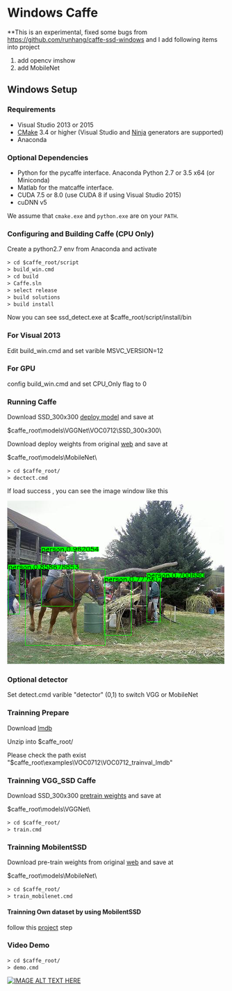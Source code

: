 # Windows Caffe

**This is an experimental, fixed some bugs from https://github.com/runhang/caffe-ssd-windows
and I add following items into project 
1. add opencv imshow 
2. add MobileNet 

## Windows Setup

### Requirements

 - Visual Studio 2013 or 2015
 - [CMake](https://cmake.org/) 3.4 or higher (Visual Studio and [Ninja](https://ninja-build.org/) generators are supported)
 - Anaconda 

### Optional Dependencies

 - Python for the pycaffe interface. Anaconda Python 2.7 or 3.5 x64 (or Miniconda)
 - Matlab for the matcaffe interface.
 - CUDA 7.5 or 8.0 (use CUDA 8 if using Visual Studio 2015)
 - cuDNN v5

 We assume that `cmake.exe` and `python.exe` are on your `PATH`.

### Configuring and Building Caffe (CPU Only)
Create a python2.7 env from Anaconda and activate
```
> cd $caffe_root/script
> build_win.cmd
> cd build
> Caffe.sln
> select release
> build solutions
> build install
```
Now you can see ssd_detect.exe at $caffe_root/script/install/bin

### For Visual 2013

Edit build_win.cmd and set varible MSVC_VERSION=12

### For GPU

config build_win.cmd and set CPU_Only flag to 0

### Running Caffe 
Download SSD_300x300 [deploy model](https://drive.google.com/file/d/0BzKzrI_SkD1_WVVTSmQxU0dVRzA/view) and save at 

$caffe_root\models\VGGNet\VOC0712\SSD_300x300\

Download deploy weights from original [web](https://github.com/chuanqi305/MobileNet-SSD) and save at 

$caffe_root\models\\MobileNet\

```
> cd $caffe_root/
> dectect.cmd
```

If load success , you can see the image window like this 

![alt tag](2017-12-13_141522.png)

### Optional detector

Set detect.cmd varible "detector" (0,1) to switch VGG or MobileNet

### Trainning Prepare

Download [lmdb](https://drive.google.com/open?id=19pBP1NwomDvm43xxgDaRuj_X4KubwuCZ)

Unzip into $caffe_root/ 

Please check the path exist "$caffe_root\examples\VOC0712\VOC0712_trainval_lmdb"

### Trainning VGG_SSD Caffe 

Download SSD_300x300 [pretrain weights](http://cs.unc.edu/~wliu/projects/ParseNet/VGG_ILSVRC_16_layers_fc_reduced.caffemodel) and save at

$caffe_root\models\VGGNet\

```
> cd $caffe_root/
> train.cmd
```

### Trainning MobilentSSD  

Download pre-train weights from original [web](https://github.com/chuanqi305/MobileNet-SSD) and save at 

$caffe_root\models\\MobileNet\

```
> cd $caffe_root/
> train_mobilenet.cmd
```
#### Trainning Own dataset by using MobilentSSD  

follow this [project](https://github.com/chuanqi305/MobileNet-SSD) step

### Video Demo

```
> cd $caffe_root/
> demo.cmd
```

[![IMAGE ALT TEXT HERE](https://img.youtube.com/vi/9REYv5H3WMw/0.jpg)](https://www.youtube.com/watch?v=9REYv5H3WMw)


